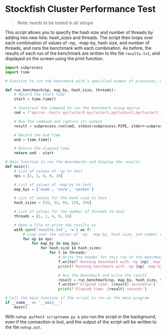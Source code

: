 # Stockfish Cluster Performance Test

> Note: needs to be tested in all setups

This script allows you to specify the hash size and number of threads by adding two new lists: hash_sizes and threads. The script then loops over each combination of values of -np, -map-by, hash size, and number of threads, and runs the benchmark with each combination. As before, the results of each run of the benchmark are written to the file `results.txt`, and displayed on the screen using the print function.

``` py
import subprocess
import time

# Function to run the benchmark with a specified number of processes, mapping, hash size, and number of threads

def run_benchmark(np, map_by, hash_size, threads):
    # Record the start time
    start = time.time()

    # Construct the command to run the benchmark using mpirun
    cmd = f'mpirun -hosts mycluster0,mycluster1,mycluster2,mycluster3 -map-by {map_by} /usr/games/stockfish15 bench hash={hash_size} threads={threads} -np {np}'

    # Run the command and capture its output
    result = subprocess.run(cmd, stdout=subprocess.PIPE, stderr=subprocess.PIPE, shell=True)

    # Record the end time
    end = time.time()

    # Return the elapsed time
    return end - start

# Main function to run the benchmarks and display the results
def main():
    # List of values of -np to test
    nps = [1, 2, 4, 8, 16]

    # List of values of -map-by to test
    map_bys = ['node', 'core', 'socket']

    # List of values for the hash size to test
    hash_sizes = [16, 32, 64, 128, 256]

    # List of values for the number of threads to test
    threads = [1, 2, 4, 8, 16]

    # Open a file to write the results to
    with open('results.txt', 'w') as f:
        # Loop over the values of -np, -map-by, hash size, and number of threads
        for np in nps:
            for map_by in map_bys:
                for hash_size in hash_sizes:
                    for t in threads:
                        # Write the header for this run of the benchmark
                        f.write(f'Running benchmark with -np {np} -map-by {map_by} hash={hash_size} threads={t}\n')
                        print(f'Running benchmark with -np {np} -map-by {map_by} hash={hash_size} threads={t}')

                        # Run the benchmark and write the result
                        result = run_benchmark(np, map_by, hash_size, t)
                        f.write(f'Elapsed time: {result} seconds\n')
                        print(f'Elapsed time: {result} seconds')

# Call the main function if the script is run as the main program
if __name__ == '__main__':
    main()
```

With `nohup python3 scriptname.py &` you run the script in the background, even if the connection is lost, and the output of the script will be written to the file `nohup.out`.


